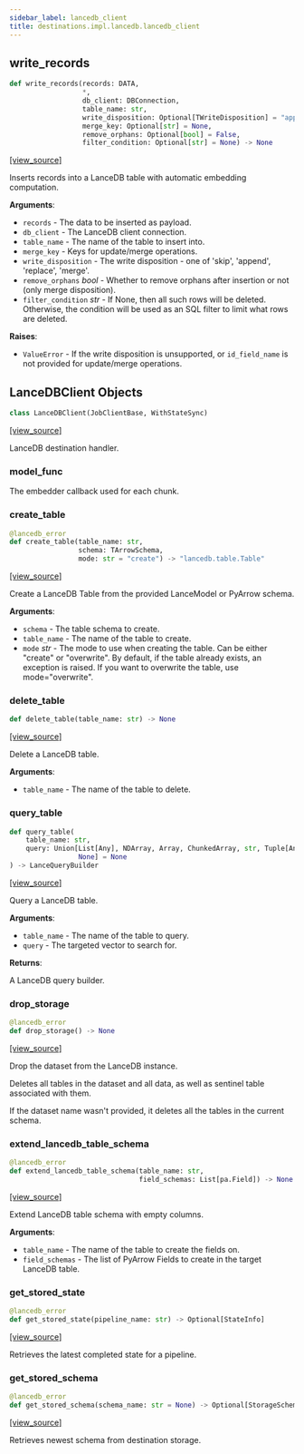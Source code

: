 ```yaml
---
sidebar_label: lancedb_client
title: destinations.impl.lancedb.lancedb_client
---
```


## write\_records

```python
def write_records(records: DATA,
                  *,
                  db_client: DBConnection,
                  table_name: str,
                  write_disposition: Optional[TWriteDisposition] = "append",
                  merge_key: Optional[str] = None,
                  remove_orphans: Optional[bool] = False,
                  filter_condition: Optional[str] = None) -> None
```

[[view_source]](https://github.com/dlt-hub/dlt/blob/f0690715274590fc4cacf1165e3661aaa7af1c15/dlt/destinations/impl/lancedb/lancedb_client.py#L169)

Inserts records into a LanceDB table with automatic embedding computation.

**Arguments**:

- `records` - The data to be inserted as payload.
- `db_client` - The LanceDB client connection.
- `table_name` - The name of the table to insert into.
- `merge_key` - Keys for update/merge operations.
- `write_disposition` - The write disposition - one of 'skip', 'append', 'replace', 'merge'.
- `remove_orphans` _bool_ - Whether to remove orphans after insertion or not (only merge disposition).
- `filter_condition` _str_ - If None, then all such rows will be deleted.
  Otherwise, the condition will be used as an SQL filter to limit what rows are deleted.
  

**Raises**:

- `ValueError` - If the write disposition is unsupported, or `id_field_name` is not
  provided for update/merge operations.

## LanceDBClient Objects

```python
class LanceDBClient(JobClientBase, WithStateSync)
```

[[view_source]](https://github.com/dlt-hub/dlt/blob/f0690715274590fc4cacf1165e3661aaa7af1c15/dlt/destinations/impl/lancedb/lancedb_client.py#L228)

LanceDB destination handler.

### model\_func

The embedder callback used for each chunk.

### create\_table

```python
@lancedb_error
def create_table(table_name: str,
                 schema: TArrowSchema,
                 mode: str = "create") -> "lancedb.table.Table"
```

[[view_source]](https://github.com/dlt-hub/dlt/blob/f0690715274590fc4cacf1165e3661aaa7af1c15/dlt/destinations/impl/lancedb/lancedb_client.py#L293)

Create a LanceDB Table from the provided LanceModel or PyArrow schema.

**Arguments**:

- `schema` - The table schema to create.
- `table_name` - The name of the table to create.
- `mode` _str_ - The mode to use when creating the table. Can be either "create" or "overwrite".
  By default, if the table already exists, an exception is raised.
  If you want to overwrite the table, use mode="overwrite".

### delete\_table

```python
def delete_table(table_name: str) -> None
```

[[view_source]](https://github.com/dlt-hub/dlt/blob/f0690715274590fc4cacf1165e3661aaa7af1c15/dlt/destinations/impl/lancedb/lancedb_client.py#L307)

Delete a LanceDB table.

**Arguments**:

- `table_name` - The name of the table to delete.

### query\_table

```python
def query_table(
    table_name: str,
    query: Union[List[Any], NDArray, Array, ChunkedArray, str, Tuple[Any],
                 None] = None
) -> LanceQueryBuilder
```

[[view_source]](https://github.com/dlt-hub/dlt/blob/f0690715274590fc4cacf1165e3661aaa7af1c15/dlt/destinations/impl/lancedb/lancedb_client.py#L315)

Query a LanceDB table.

**Arguments**:

- `table_name` - The name of the table to query.
- `query` - The targeted vector to search for.
  

**Returns**:

  A LanceDB query builder.

### drop\_storage

```python
@lancedb_error
def drop_storage() -> None
```

[[view_source]](https://github.com/dlt-hub/dlt/blob/f0690715274590fc4cacf1165e3661aaa7af1c15/dlt/destinations/impl/lancedb/lancedb_client.py#L349)

Drop the dataset from the LanceDB instance.

Deletes all tables in the dataset and all data, as well as sentinel table associated with them.

If the dataset name wasn't provided, it deletes all the tables in the current schema.

### extend\_lancedb\_table\_schema

```python
@lancedb_error
def extend_lancedb_table_schema(table_name: str,
                                field_schemas: List[pa.Field]) -> None
```

[[view_source]](https://github.com/dlt-hub/dlt/blob/f0690715274590fc4cacf1165e3661aaa7af1c15/dlt/destinations/impl/lancedb/lancedb_client.py#L455)

Extend LanceDB table schema with empty columns.

**Arguments**:

- `table_name` - The name of the table to create the fields on.
- `field_schemas` - The list of PyArrow Fields to create in the target LanceDB table.

### get\_stored\_state

```python
@lancedb_error
def get_stored_state(pipeline_name: str) -> Optional[StateInfo]
```

[[view_source]](https://github.com/dlt-hub/dlt/blob/f0690715274590fc4cacf1165e3661aaa7af1c15/dlt/destinations/impl/lancedb/lancedb_client.py#L562)

Retrieves the latest completed state for a pipeline.

### get\_stored\_schema

```python
@lancedb_error
def get_stored_schema(schema_name: str = None) -> Optional[StorageSchemaInfo]
```

[[view_source]](https://github.com/dlt-hub/dlt/blob/f0690715274590fc4cacf1165e3661aaa7af1c15/dlt/destinations/impl/lancedb/lancedb_client.py#L647)

Retrieves newest schema from destination storage.

